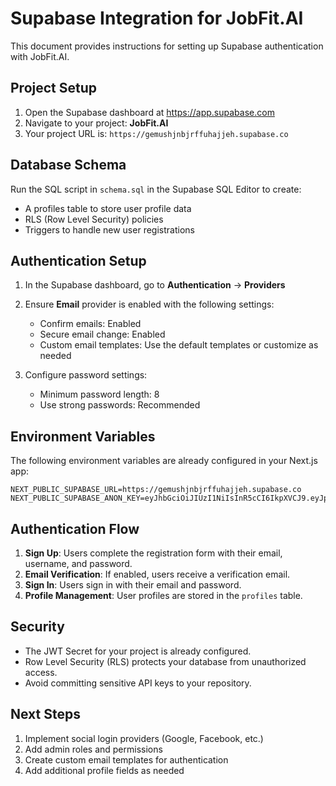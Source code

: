 # Supabase Integration for JobFit.AI

This document provides instructions for setting up Supabase authentication with JobFit.AI.

## Project Setup

1. Open the Supabase dashboard at https://app.supabase.com
2. Navigate to your project: **JobFit.AI**
3. Your project URL is: `https://gemushjnbjrffuhajjeh.supabase.co`

## Database Schema

Run the SQL script in `schema.sql` in the Supabase SQL Editor to create:
- A profiles table to store user profile data
- RLS (Row Level Security) policies 
- Triggers to handle new user registrations

## Authentication Setup

1. In the Supabase dashboard, go to **Authentication** → **Providers**
2. Ensure **Email** provider is enabled with the following settings:
   - Confirm emails: Enabled 
   - Secure email change: Enabled
   - Custom email templates: Use the default templates or customize as needed

3. Configure password settings:
   - Minimum password length: 8
   - Use strong passwords: Recommended

## Environment Variables

The following environment variables are already configured in your Next.js app:

```
NEXT_PUBLIC_SUPABASE_URL=https://gemushjnbjrffuhajjeh.supabase.co
NEXT_PUBLIC_SUPABASE_ANON_KEY=eyJhbGciOiJIUzI1NiIsInR5cCI6IkpXVCJ9.eyJpc3MiOiJzdXBhYmFzZSIsInJlZiI6ImdlbXVzaGpuYmpyZmZ1aGFqamVoIiwicm9sZSI6ImFub24iLCJpYXQiOjE3NDIwNjEzNDEsImV4cCI6MjA1NzYzNzM0MX0.6fzaRFzhuqo5AzvyS_EPbsJ0wJ0pRgwO1PqO0M9e0qo
```

## Authentication Flow

1. **Sign Up**: Users complete the registration form with their email, username, and password.
2. **Email Verification**: If enabled, users receive a verification email.
3. **Sign In**: Users sign in with their email and password.
4. **Profile Management**: User profiles are stored in the `profiles` table.

## Security

- The JWT Secret for your project is already configured.
- Row Level Security (RLS) protects your database from unauthorized access.
- Avoid committing sensitive API keys to your repository.

## Next Steps

1. Implement social login providers (Google, Facebook, etc.)
2. Add admin roles and permissions
3. Create custom email templates for authentication
4. Add additional profile fields as needed 